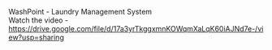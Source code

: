  WashPoint - Laundry Management System  </br>
Watch the video - https://drive.google.com/file/d/17a3yrTkggxmnKOWqmXaLqK60iAJNd7e-/view?usp=sharing

